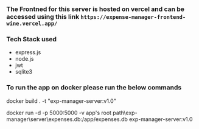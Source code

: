 ### The Frontned for this server is hosted on vercel and can be accessed using this link `https://expense-manager-frontend-wine.vercel.app/`

### Tech Stack used
- express.js
- node.js
- jwt
- sqlite3

<!-- Commands to run server on docker -->

### To run the app on docker please run the below commands
<!-- Build docker image -->
docker build . -t "exp-manager-server:v1.0"

<!-- Commnad to run docker image -->
docker run -d -p 5000:5000 -v app's root path\exp-manager\server\expenses.db:/app/expenses.db  exp-manager-server:v1.0
